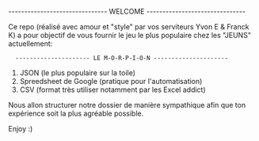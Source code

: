 ------------------------------- WELCOME -------------------------------

Ce repo (réalisé avec amour et "style" par vos serviteurs Yvon E & Franck K) a pour objectif de vous fournir le jeu le plus populaire chez les "JEUNS" actuellement:


      --------------------- LE M-O-R-P-I-O-N ---------------------

1) JSON (le plus populaire sur la toile)
2) Spreedsheet de Google (pratique pour l'automatisation)
3) CSV (format très utiliser notamment par les Excel addict)


Nous allon structurer notre dossier de manière sympathique afin que ton expérience soit la plus agréable possible.

Enjoy :)